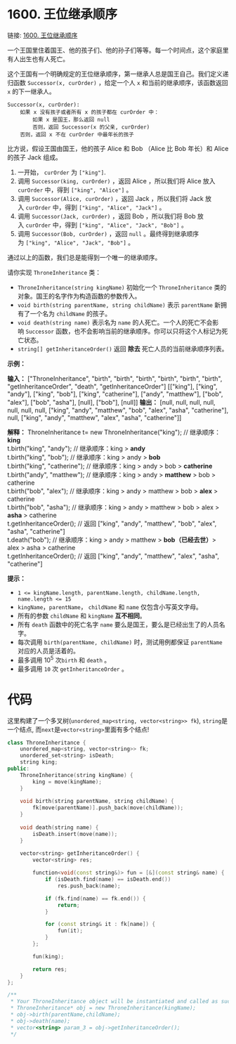# 1600. 王位继承顺序
链接: [1600. 王位继承顺序](https://leetcode.cn/problems/throne-inheritance/description/)

一个王国里住着国王、他的孩子们、他的孙子们等等。每一个时间点，这个家庭里有人出生也有人死亡。

这个王国有一个明确规定的王位继承顺序，第一继承人总是国王自己。我们定义递归函数 `Successor(x, curOrder)` ，给定一个人 `x` 和当前的继承顺序，该函数返回 `x` 的下一继承人。

```
Successor(x, curOrder):
    如果 x 没有孩子或者所有 x 的孩子都在 curOrder 中：
        如果 x 是国王，那么返回 null
        否则，返回 Successor(x 的父亲, curOrder)
    否则，返回 x 不在 curOrder 中最年长的孩子
```

比方说，假设王国由国王，他的孩子 Alice 和 Bob （Alice 比 Bob 年长）和 Alice 的孩子 Jack 组成。

1.  一开始， `curOrder` 为 `["king"]`.
2.  调用 `Successor(king, curOrder)` ，返回 Alice ，所以我们将 Alice 放入 `curOrder` 中，得到 `["king", "Alice"]` 。
3.  调用 `Successor(Alice, curOrder)` ，返回 Jack ，所以我们将 Jack 放入 `curOrder` 中，得到 `["king", "Alice", "Jack"]` 。
4.  调用 `Successor(Jack, curOrder)` ，返回 Bob ，所以我们将 Bob 放入 `curOrder` 中，得到 `["king", "Alice", "Jack", "Bob"]` 。
5.  调用 `Successor(Bob, curOrder)` ，返回 `null` 。最终得到继承顺序为 `["king", "Alice", "Jack", "Bob"]` 。

通过以上的函数，我们总是能得到一个唯一的继承顺序。

请你实现 `ThroneInheritance` 类：

+   `ThroneInheritance(string kingName)` 初始化一个 `ThroneInheritance` 类的对象。国王的名字作为构造函数的参数传入。
+   `void birth(string parentName, string childName)` 表示 `parentName` 新拥有了一个名为 `childName` 的孩子。
+   `void death(string name)` 表示名为 `name` 的人死亡。一个人的死亡不会影响 `Successor` 函数，也不会影响当前的继承顺序。你可以只将这个人标记为死亡状态。
+   `string[] getInheritanceOrder()` 返回 **除去** 死亡人员的当前继承顺序列表。

**示例：**

**输入：**
\["ThroneInheritance", "birth", "birth", "birth", "birth", "birth", "birth", "getInheritanceOrder", "death", "getInheritanceOrder"\]
\[\["king"\], \["king", "andy"\], \["king", "bob"\], \["king", "catherine"\], \["andy", "matthew"\], \["bob", "alex"\], \["bob", "asha"\], \[null\], \["bob"\], \[null\]\]
**输出：**
\[null, null, null, null, null, null, null, \["king", "andy", "matthew", "bob", "alex", "asha", "catherine"\], null, \["king", "andy", "matthew", "alex", "asha", "catherine"\]\]

**解释：**
ThroneInheritance t= new ThroneInheritance("king"); // 继承顺序：**king**<br>
t.birth("king", "andy"); // 继承顺序：king > **andy**<br>
t.birth("king", "bob"); // 继承顺序：king > andy > **bob**<br>
t.birth("king", "catherine"); // 继承顺序：king > andy > bob > **catherine**<br>
t.birth("andy", "matthew"); // 继承顺序：king > andy > **matthew** > bob > catherine<br>
t.birth("bob", "alex"); // 继承顺序：king > andy > matthew > bob > **alex** > catherine<br>
t.birth("bob", "asha"); // 继承顺序：king > andy > matthew > bob > alex > **asha** > catherine<br>
t.getInheritanceOrder(); // 返回 \["king", "andy", "matthew", "bob", "alex", "asha", "catherine"\]<br>
t.death("bob"); // 继承顺序：king > andy > matthew > **bob（已经去世）**\> alex > asha > catherine<br>
t.getInheritanceOrder(); // 返回 \["king", "andy", "matthew", "alex", "asha", "catherine"\]

**提示：**

+   `1 <= kingName.length, parentName.length, childName.length, name.length <= 15`
+   `kingName`，`parentName`， `childName` 和 `name` 仅包含小写英文字母。
+   所有的参数 `childName` 和 `kingName` **互不相同**。
+   所有 `death` 函数中的死亡名字 `name` 要么是国王，要么是已经出生了的人员名字。
+   每次调用 `birth(parentName, childName)` 时，测试用例都保证 `parentName` 对应的人员是活着的。
+   最多调用 $10^5$ 次`birth` 和 `death` 。
+   最多调用 `10` 次 `getInheritanceOrder` 。

# 代码

这里构建了一个多叉树(`unordered_map<string, vector<string>> fk`), `string`是一个结点, 而`next`是`vector<string>`里面有多个结点!

```C++
class ThroneInheritance {
    unordered_map<string, vector<string>> fk;
    unordered_set<string> isDeath;
    string king;
public:
    ThroneInheritance(string kingName) {
        king = move(kingName);
    }
    
    void birth(string parentName, string childName) {
        fk[move(parentName)].push_back(move(childName));
    }
    
    void death(string name) {
        isDeath.insert(move(name));
    }
    
    vector<string> getInheritanceOrder() {
        vector<string> res;

        function<void(const string&)> fun = [&](const string& name) {
            if (isDeath.find(name) == isDeath.end())
                res.push_back(name);

            if (fk.find(name) == fk.end()) {
                return;
            }

            for (const string& it : fk[name]) {
                fun(it);
            }
        };

        fun(king);

        return res;
    }
};

/**
 * Your ThroneInheritance object will be instantiated and called as such:
 * ThroneInheritance* obj = new ThroneInheritance(kingName);
 * obj->birth(parentName,childName);
 * obj->death(name);
 * vector<string> param_3 = obj->getInheritanceOrder();
 */
```